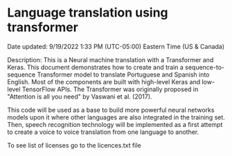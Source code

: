 # Language translation using transformer

Date updated: 9/19/2022 1:33 PM (UTC-05:00) Eastern Time (US & Canada)

Description:
This is a Neural machine translation with a Transformer and Keras. This document demonstrates how to create and train a sequence-to-sequence Transformer model to translate Portuguese and Spanish into English. Most of the components are built with high-level Keras and low-level TensorFlow APIs. The Transformer was originally proposed in "Attention is all you need" by Vaswani et al. (2017).

This code will be used as a base to build more powerful neural networks models upon it where other languages are also integrated in the training set. Then, speech recognition technology will be implemented as a first attempt to create a voice to voice translation from one language to another. 

To see list of licenses go to the licences.txt file
